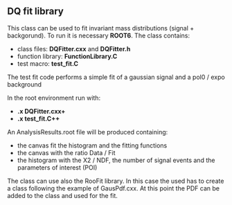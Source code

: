 ## DQ fit library
This class can be used to fit invariant mass distributions (signal + backgorund). To run it is necessary **ROOT6**. 
The class contains:
* class files: **DQFitter.cxx** and **DQFitter.h**
* function library: **FunctionLibrary.C**
* test macro: **test_fit.C**

The test fit code performs a simple fit of a gaussian signal and a pol0 / expo background

In the root environment run with:
* **.x DQFitter.cxx+**
* **.x test_fit.C++**

An AnalysisResults.root file will be produced containing:
* the canvas fit the histogram and the fitting functions
* the canvas with the ratio Data / Fit
* the histogram with the X2 / NDF, the number of signal events and the parameters of interest (POI)

The class can use also the RooFit library. In this case the used has to create a class following the example of GausPdf.cxx.
At this point the PDF can be added to the class and used for the fit.
